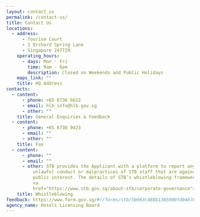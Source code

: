 ```yaml
---
layout: contact_us
permalink: /contact-us/
title: Contact Us
locations:
  - address:
      - Tourism Court
      - 1 Orchard Spring Lane
      - Singapore 247729
    operating_hours:
      - days: Mon - Fri
        time: 9am - 6pm
        description: Closed on Weekends and Public Holidays
    maps_link: ""
    title: HQ Address
contacts:
  - content:
      - phone: +65 6736 6622
      - email: hlb_info@hlb.gov.sg
      - other: ""
    title: General Enquiries & Feedback
  - content:
      - phone: +65 6736 9423
      - email: ""
      - other: ""
    title: Fax
  - content:
      - phone: ""
      - email: ""
      - other: STB provides the Applicant with a platform to report any wrong-doings,
          unlawful conduct or malpractices of STB staff that are against the
          public interest. The details of STB’s whistleblowing framework is set
          <a
          href="https://www.stb.gov.sg/about-stb/corporate-governance">here</a>.
    title: Whistleblowing
feedback: https://www.form.gov.sg/#!/forms/stb/5b963c488b1385000fd04b78
agency_name: Hotels Licensing Board
---
```

